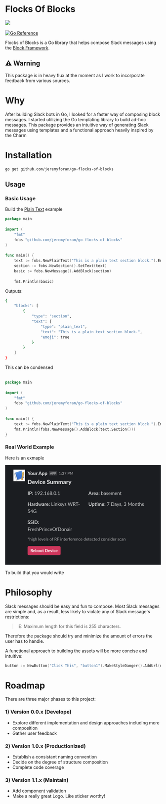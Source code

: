 # Flocks Of Blocks

<a href="https://github.com/jeremyforan/go-flocks-of-blocks/blob/master/LICENSE">
    <img src="https://img.shields.io/github/license/jeremyforan/go-flocks-of-blocks">
</a>

<a href="https://pkg.go.dev/github.com/jeremyforan/go-flocks-of-blocks"><img src="https://pkg.go.dev/badge/github.com/jeremyforan/go-flocks-of-blocks.svg" alt="Go Reference"></a>

Flocks of Blocks is a Go library that helps compose Slack messages using the [Block Framework](https://api.slack.com/block-kit). 

:warning: Warning
------------------------------------------
This package is in heavy flux at the moment as I work to incorporate feedback from various sources.


# Why

After building Slack bots in Go, I looked for a faster way of composing block messages. I started utilizing the Go templating library to build ad-hoc messages. This package provides an intuitive way of generating Slack messages using templates and a functional approach heavily inspired by the Charm


# Installation

```bash
go get github.com/jeremyforan/go-flocks-of-blocks
```

## Usage

### Basic Usage

Build the [Plain Text](https://app.slack.com/block-kit-builder/#%7B%22blocks%22:%5B%7B%22type%22:%22section%22,%22text%22:%7B%22type%22:%22plain_text%22,%22text%22:%22This%20is%20a%20plain%20text%20section%20block.%22,%22emoji%22:true%7D%7D%5D%7D) example

```go
package main

import (
	"fmt"
	fobs "github.com/jeremyforan/go-flocks-of-blocks"
)

func main() {
	text := fobs.NewPlainText("This is a plain text section block.").EnableEmoji()
	section := fobs.NewSection().SetText(text)
	basic := fobs.NewMessage().AddBlock(section)

	fmt.Println(basic)
```
Outputs:

```bash
{
	"blocks": [
		{
			"type": "section",
			"text": {
				"type": "plain_text",
				"text": "This is a plain text section block.",
				"emoji": true
			}
		}
	]
}
```

This can be condensed

```go

package main

import (
	"fmt"
	fobs "github.com/jeremyforan/go-flocks-of-blocks"
)

func main() {
	text := fobs.NewPlainText("This is a plain text section block.").EnableEmoji()
	fmt.Println(fobs.NewMessage().AddBlock(text.Section()))
}
```

### Real World Example

Here is an exmaple 

![real world example](https://github.com/jeremyforan/go-flocks-of-blocks/blob/master/assets/real-world-1.png?raw=true)

To build that you would write



# Philosophy
Slack messages should be easy and fun to compose. Most Slack messages are simple and, as a result, less likely to violate any of Slack message's restrictions:
> 	IE: Maximum length for this field is 255 characters.

Therefore the package should try and minimize the amount of errors the user has to handle.

A functional approach to building the assets will be more concise and intuitive:

```go
button := NewButton("Click This", "button1").MakeStyleDanger().AddUrl(url)
```

# Roadmap
There are three major phases to this project:

### 1) Version 0.0.x (Develope) 
* Explore different implementation and design approaches including more composition
* Gather user feedback

### 2) Version 1.0.x (Productionized)

* Establish a consistant naming convention
* Decide on the degree of structure composition
* Complete code coverage

### 3) Version 1.1.x (Maintain)
* Add component validation
* Make a really great Logo. Like sticker worthy!
